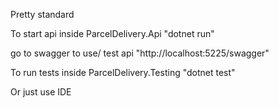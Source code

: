 Pretty standard

To start api inside ParcelDelivery.Api
"dotnet run"

go to swagger to use/ test api
"http://localhost:5225/swagger"

To run tests inside ParcelDelivery.Testing
"dotnet test"

Or just use IDE
